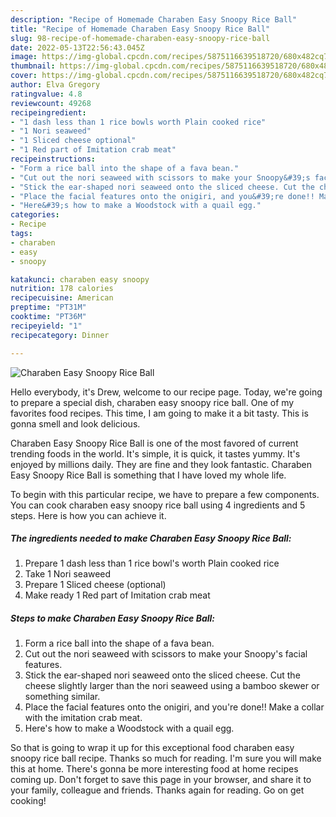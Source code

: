 ```yaml
---
description: "Recipe of Homemade Charaben Easy Snoopy Rice Ball"
title: "Recipe of Homemade Charaben Easy Snoopy Rice Ball"
slug: 98-recipe-of-homemade-charaben-easy-snoopy-rice-ball
date: 2022-05-13T22:56:43.045Z
image: https://img-global.cpcdn.com/recipes/5875116639518720/680x482cq70/charaben-easy-snoopy-rice-ball-recipe-main-photo.jpg
thumbnail: https://img-global.cpcdn.com/recipes/5875116639518720/680x482cq70/charaben-easy-snoopy-rice-ball-recipe-main-photo.jpg
cover: https://img-global.cpcdn.com/recipes/5875116639518720/680x482cq70/charaben-easy-snoopy-rice-ball-recipe-main-photo.jpg
author: Elva Gregory
ratingvalue: 4.8
reviewcount: 49268
recipeingredient:
- "1 dash less than 1 rice bowls worth Plain cooked rice"
- "1 Nori seaweed"
- "1 Sliced cheese optional"
- "1 Red part of Imitation crab meat"
recipeinstructions:
- "Form a rice ball into the shape of a fava bean."
- "Cut out the nori seaweed with scissors to make your Snoopy&#39;s facial features."
- "Stick the ear-shaped nori seaweed onto the sliced cheese. Cut the cheese slightly larger than the nori seaweed using a bamboo skewer or something similar."
- "Place the facial features onto the onigiri, and you&#39;re done!! Make a collar with the imitation crab meat."
- "Here&#39;s how to make a Woodstock with a quail egg."
categories:
- Recipe
tags:
- charaben
- easy
- snoopy

katakunci: charaben easy snoopy 
nutrition: 178 calories
recipecuisine: American
preptime: "PT31M"
cooktime: "PT36M"
recipeyield: "1"
recipecategory: Dinner

---
```



![Charaben Easy Snoopy Rice Ball](https://img-global.cpcdn.com/recipes/5875116639518720/680x482cq70/charaben-easy-snoopy-rice-ball-recipe-main-photo.jpg)

Hello everybody, it's Drew, welcome to our recipe page. Today, we're going to prepare a special dish, charaben easy snoopy rice ball. One of my favorites food recipes. This time, I am going to make it a bit tasty. This is gonna smell and look delicious.



Charaben Easy Snoopy Rice Ball is one of the most favored of current trending foods in the world. It's simple, it is quick, it tastes yummy. It's enjoyed by millions daily. They are fine and they look fantastic. Charaben Easy Snoopy Rice Ball is something that I have loved my whole life.


To begin with this particular recipe, we have to prepare a few components. You can cook charaben easy snoopy rice ball using 4 ingredients and 5 steps. Here is how you can achieve it.

<!--inarticleads1-->

##### The ingredients needed to make Charaben Easy Snoopy Rice Ball:

1. Prepare 1 dash less than 1 rice bowl&#39;s worth Plain cooked rice
1. Take 1 Nori seaweed
1. Prepare 1 Sliced cheese (optional)
1. Make ready 1 Red part of Imitation crab meat




<!--inarticleads2-->

##### Steps to make Charaben Easy Snoopy Rice Ball:

1. Form a rice ball into the shape of a fava bean.
1. Cut out the nori seaweed with scissors to make your Snoopy&#39;s facial features.
1. Stick the ear-shaped nori seaweed onto the sliced cheese. Cut the cheese slightly larger than the nori seaweed using a bamboo skewer or something similar.
1. Place the facial features onto the onigiri, and you&#39;re done!! Make a collar with the imitation crab meat.
1. Here&#39;s how to make a Woodstock with a quail egg.




So that is going to wrap it up for this exceptional food charaben easy snoopy rice ball recipe. Thanks so much for reading. I'm sure you will make this at home. There's gonna be more interesting food at home recipes coming up. Don't forget to save this page in your browser, and share it to your family, colleague and friends. Thanks again for reading. Go on get cooking!
